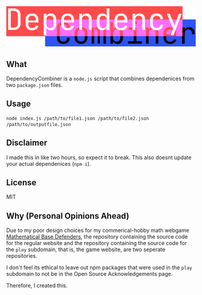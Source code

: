 ![DependencyCombiner](./dependencycombiner.png)
---
## What
DependencyCombiner is a `node.js` script that combines dependenices from two `package.json` files.

## Usage
```
node index.js /path/to/file1.json /path/to/file2.json /path/to/outputfile.json
```
## Disclaimer
I made this in like two hours, so expect it to break. This also doesnt update your actual dependenices (`npm i`).

## License
MIT

## Why (Personal Opinions Ahead)
Due to my poor design choices for my commerical-hobby math webgame [Mathematical Base Defenders](https://mathematicalbasedefenders.com), the repository containing the source code for the regular website and the repository containing the source code for the `play` subdomain, that is, the game website, are two seperate repositories.

I don't feel its ethical to leave out npm packages that were used in the `play` subdomain to not be in the Open Source Acknowledgements page.

Therefore, I created this.
